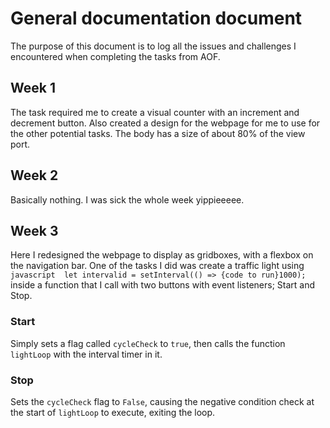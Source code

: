 # General documentation document
The purpose of this document is to log all the issues and challenges I encountered when completing the tasks from AOF.

## Week 1
The task required me to create a visual counter with an increment and decrement button.
Also created a design for the webpage for me to use for the other potential tasks. The body has a size of about 80% of the view port.

## Week 2
Basically nothing. I was sick the whole week yippieeeee.

## Week 3
Here I redesigned the webpage to display as gridboxes, with a flexbox on the navigation bar. 
One of the tasks I did was create a traffic light using ``javascript  let intervalid = setInterval(() => {code to run}1000);`` inside a function that I call with two buttons with event listeners; Start and Stop.

### Start
Simply sets a flag called ``cycleCheck`` to ``true``, then calls the function ``lightLoop`` with the interval timer in it.

### Stop
Sets the ``cycleCheck`` flag to ``False``, causing the negative condition check at the start of ``lightLoop`` to execute, exiting the loop.

